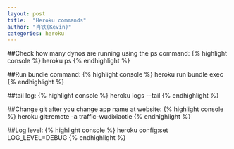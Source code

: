 ```yaml
---
layout: post
title:  "Heroku commands"
author: "肖铁(Kevin)"
categories: heroku
---
```


##Check how many dynos are running using the ps command:
{% highlight console %}
heroku ps
{% endhighlight %}

##Run bundle command:
{% highlight console %}
heroku run bundle exec <command>
{% endhighlight %}

##tail log:
{% highlight console %}
heroku logs --tail
{% endhighlight %}

##Change git after you change app name at website:
{% highlight console %}
heroku git:remote -a traffic-wudixiaotie
{% endhighlight %}

##Log level:
{% highlight console %}
heroku config:set LOG_LEVEL=DEBUG
{% endhighlight %}